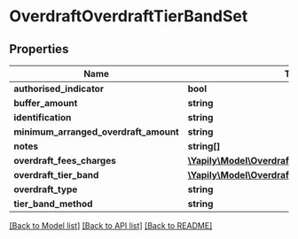 # OverdraftOverdraftTierBandSet

## Properties
Name | Type | Description | Notes
------------ | ------------- | ------------- | -------------
**authorised_indicator** | **bool** |  | [optional] 
**buffer_amount** | **string** |  | [optional] 
**identification** | **string** |  | [optional] 
**minimum_arranged_overdraft_amount** | **string** |  | [optional] 
**notes** | **string[]** |  | [optional] 
**overdraft_fees_charges** | [**\Yapily\Model\OverdraftOverdraftFeesCharges1[]**](OverdraftOverdraftFeesCharges1.md) |  | [optional] 
**overdraft_tier_band** | [**\Yapily\Model\OverdraftOverdraftTierBand[]**](OverdraftOverdraftTierBand.md) |  | [optional] 
**overdraft_type** | **string** |  | [optional] 
**tier_band_method** | **string** |  | [optional] 

[[Back to Model list]](../README.md#documentation-for-models) [[Back to API list]](../README.md#documentation-for-api-endpoints) [[Back to README]](../README.md)


